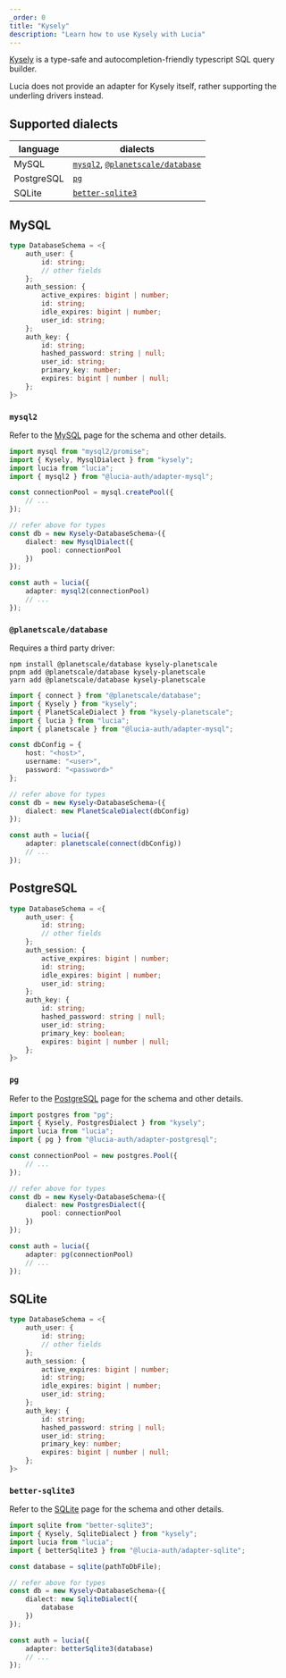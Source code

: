 ```yaml
---
_order: 0
title: "Kysely"
description: "Learn how to use Kysely with Lucia"
---
```


[Kysely](https://github.com/kysely-org/kysely) is a type-safe and autocompletion-friendly typescript SQL query builder.

Lucia does not provide an adapter for Kysely itself, rather supporting the underling drivers instead.

## Supported dialects

| language   | dialects                                                                                                                    |
| ---------- | --------------------------------------------------------------------------------------------------------------------------- |
| MySQL      | [`mysql2`](https://github.com/sidorares/node-mysql2), [`@planetscale/database`](https://github.com/planetscale/database-js) |
| PostgreSQL | [`pg`](https://github.com/brianc/node-postgres)                                                                             |
| SQLite     | [`better-sqlite3`](https://github.com/WiseLibs/better-sqlite3)                                                              |

## MySQL

```ts
type DatabaseSchema = <{
	auth_user: {
		id: string;
		// other fields
	};
	auth_session: {
		active_expires: bigint | number;
		id: string;
		idle_expires: bigint | number;
		user_id: string;
	};
	auth_key: {
		id: string;
		hashed_password: string | null;
		user_id: string;
		primary_key: number;
		expires: bigint | number | null;
	};
}>
```

### `mysql2`

Refer to the [MySQL](/adapters/mysql) page for the schema and other details.

```ts
import mysql from "mysql2/promise";
import { Kysely, MysqlDialect } from "kysely";
import lucia from "lucia";
import { mysql2 } from "@lucia-auth/adapter-mysql";

const connectionPool = mysql.createPool({
	// ...
});

// refer above for types
const db = new Kysely<DatabaseSchema>({
	dialect: new MysqlDialect({
		pool: connectionPool
	})
});

const auth = lucia({
	adapter: mysql2(connectionPool)
	// ...
});
```

### `@planetscale/database`

Requires a third party driver:

```
npm install @planetscale/database kysely-planetscale
pnpm add @planetscale/database kysely-planetscale
yarn add @planetscale/database kysely-planetscale
```

```ts
import { connect } from "@planetscale/database";
import { Kysely } from "kysely";
import { PlanetScaleDialect } from "kysely-planetscale";
import { lucia } from "lucia";
import { planetscale } from "@lucia-auth/adapter-mysql";

const dbConfig = {
	host: "<host>",
	username: "<user>",
	password: "<password>"
};

// refer above for types
const db = new Kysely<DatabaseSchema>({
	dialect: new PlanetScaleDialect(dbConfig)
});

const auth = lucia({
	adapter: planetscale(connect(dbConfig))
	// ...
});
```

## PostgreSQL

```ts
type DatabaseSchema = <{
	auth_user: {
		id: string;
		// other fields
	};
	auth_session: {
		active_expires: bigint | number;
		id: string;
		idle_expires: bigint | number;
		user_id: string;
	};
	auth_key: {
		id: string;
		hashed_password: string | null;
		user_id: string;
		primary_key: boolean;
		expires: bigint | number | null;
	};
}>
```

### `pg`

Refer to the [PostgreSQL](/adapters/postgresql) page for the schema and other details.

```ts
import postgres from "pg";
import { Kysely, PostgresDialect } from "kysely";
import lucia from "lucia";
import { pg } from "@lucia-auth/adapter-postgresql";

const connectionPool = new postgres.Pool({
	// ...
});

// refer above for types
const db = new Kysely<DatabaseSchema>({
	dialect: new PostgresDialect({
		pool: connectionPool
	})
});

const auth = lucia({
	adapter: pg(connectionPool)
	// ...
});
```

## SQLite

```ts
type DatabaseSchema = <{
	auth_user: {
		id: string;
		// other fields
	};
	auth_session: {
		active_expires: bigint | number;
		id: string;
		idle_expires: bigint | number;
		user_id: string;
	};
	auth_key: {
		id: string;
		hashed_password: string | null;
		user_id: string;
		primary_key: number;
		expires: bigint | number | null;
	};
}>
```

### `better-sqlite3`

Refer to the [SQLite](/adapters/sqlite) page for the schema and other details.

```ts
import sqlite from "better-sqlite3";
import { Kysely, SqliteDialect } from "kysely";
import lucia from "lucia";
import { betterSqlite3 } from "@lucia-auth/adapter-sqlite";

const database = sqlite(pathToDbFile);

// refer above for types
const db = new Kysely<DatabaseSchema>({
	dialect: new SqliteDialect({
		database
	})
});

const auth = lucia({
	adapter: betterSqlite3(database)
	// ...
});
```

